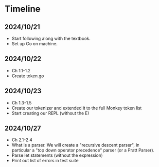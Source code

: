 # Timeline

## 2024/10/21
- Start following along with the textbook.
- Set up Go on machine.

## 2024/10/22
- Ch 1.1-1.2
- Create token.go

## 2024/10/23
- Ch 1.3-1.5
- Create our tokenizer and extended it to the full Monkey token list
- Start creating our REPL (without the E)

## 2024/10/27
- Ch 2.1-2.4
- What is a parser. We will create a "recursive descent parser", in particular a "top down operator precedence" parser (or a Pratt Parser).
- Parse let statements (without the expression)
- Print out list of errors in test suite